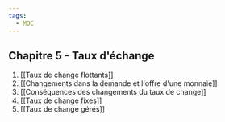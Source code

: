 ```yaml
---
tags:
  - MOC
---
```

## Chapitre 5 - Taux d'échange
1. [[Taux de change flottants]]
2. [[Changements dans la demande et l'offre d'une monnaie]]
3. [[Conséquences des changements du taux de change]]
4. [[Taux de change fixes]]
5. [[Taux de change gérés]]